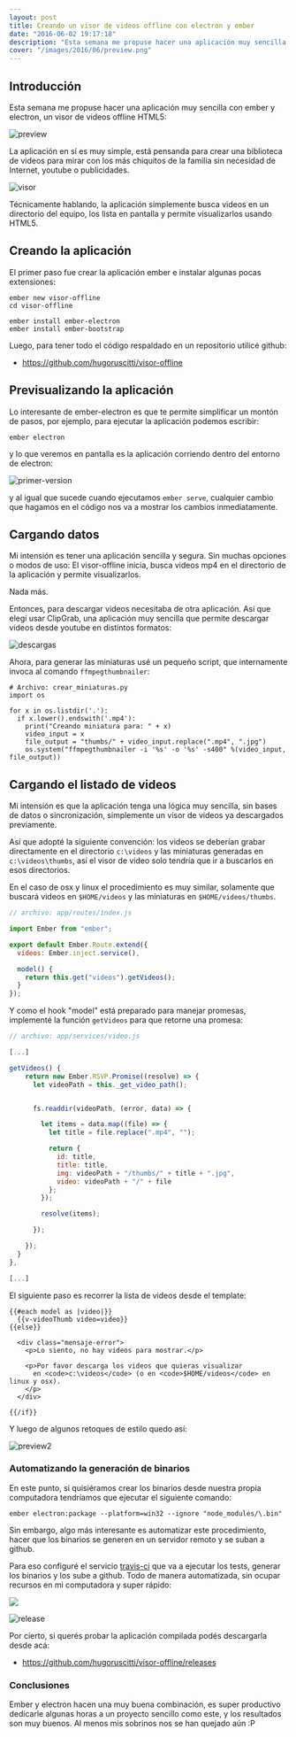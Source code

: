 ```yaml
---
layout: post
title: Creando un visor de videos offline con electron y ember
date: "2016-06-02 19:17:18"
description: "Esta semana me propuse hacer una aplicación muy sencilla con ember y electron, un visor de videos offline HTML5..."
cover: "/images/2016/06/preview.png"
---
```


## Introducción

Esta semana me propuse hacer una aplicación muy sencilla con ember y electron, un visor de videos offline HTML5:

![preview](/images/2016/06/preview.png)

La aplicación en sí es muy simple, está pensanda para crear una biblioteca de videos para mirar con los más chiquitos de la familia sin necesidad de Internet, youtube o publicidades.

![visor](/images/2016/06/visor-1.png)

Técnicamente hablando, la aplicación simplemente busca videos en un directorio del equipo, los lista en pantalla y permite visualizarlos usando HTML5.

## Creando la aplicación

El primer paso fue crear la aplicación ember e instalar algunas pocas extensiones:

```
ember new visor-offline
cd visor-offline

ember install ember-electron
ember install ember-bootstrap
```

Luego, para tener todo el código respaldado en un repositorio utilicé github:

- https://github.com/hugoruscitti/visor-offline

## Previsualizando la aplicación

Lo interesante de ember-electron es que te permite simplificar un montón de pasos, por ejemplo, para ejecutar la aplicación podemos escribir:

```
ember electron
```

y lo que veremos en pantalla es la aplicación corriendo dentro del entorno de electron:

![primer-version](/images/2016/06/primer-version.png)

y al igual que sucede cuando ejecutamos `ember serve`, cualquier cambio que hagamos en el código nos va a mostrar los cambios inmediatamente.

## Cargando datos

Mi intensión es tener una aplicación sencilla y segura. Sin muchas opciones o modos de uso: El visor-offline inicia, busca videos mp4 en el directorio de la aplicación y permite visualizarlos.

Nada más.

Entonces, para descargar videos necesitaba de otra aplicación. Así que elegí usar ClipGrab, una aplicación muy sencilla que permite descargar videos desde youtube en distintos formatos:

![descargas](/images/2016/06/descargas.png)

Ahora, para generar las miniaturas usé un pequeño script, que internamente invoca al comando `ffmpegthumbnailer`:

```
# Archivo: crear_miniaturas.py
import os

for x in os.listdir('.'):
  if x.lower().endswith('.mp4'):
    print("Creando miniatura para: " + x)
    video_input = x
    file_output = "thumbs/" + video_input.replace(".mp4", ".jpg")
    os.system("ffmpegthumbnailer -i '%s' -o '%s' -s400" %(video_input, file_output))
```

## Cargando el listado de videos

Mi intensión es que la aplicación tenga una lógica muy sencilla, sin bases de datos o sincronización, simplemente un visor de videos ya descargados previamente.

Así que adopté la siguiente convención: los videos se deberían grabar directamente en el directorio `c:\videos` y las miniaturas generadas en `c:\videos\thumbs`, así el visor de video solo tendría que ir a buscarlos en esos directorios.

En el caso de osx y linux el procedimiento es muy similar, solamente que buscará videos en `$HOME/videos` y las miniaturas en `$HOME/videos/thumbs`.

```javascript
// archivo: app/routes/index.js

import Ember from "ember";

export default Ember.Route.extend({
  videos: Ember.inject.service(),

  model() {
    return this.get("videos").getVideos();
  }
});
```

Y como el hook "model" está preparado para manejar promesas, implementé la función `getVideos` para que retorne una promesa:

```javascript
// archivo: app/services/video.js

[...]

getVideos() {
    return new Ember.RSVP.Promise((resolve) => {
      let videoPath = this._get_video_path();


      fs.readdir(videoPath, (error, data) => {

        let items = data.map((file) => {
          let title = file.replace(".mp4", "");

          return {
            id: title,
            title: title,
            img: videoPath + "/thumbs/" + title + ".jpg",
            video: videoPath + "/" + file
          };
        });

        resolve(items);

      });

    });
  }
},

[...]
```

El siguiente paso es recorrer la lista de videos desde el template:

```
{{#each model as |video|}}
  {{v-videoThumb video=video}}
{{else}}

  <div class="mensaje-error">
    <p>Lo siento, no hay videos para mostrar.</p>

    <p>Por favor descarga los videos que quieras visualizar
      en <code>c:\videos</code> (o en <code>$HOME/videos</code> en linux y osx).
    </p>
  </div>

{{/if}}
```

Y luego de algunos retoques de estilo quedo así:

![preview2](/images/2016/06/preview2.png)

### Automatizando la generación de binarios

En este punto, si quisiéramos crear los binarios desde nuestra propia computadora tendríamos que ejecutar el siguiente comando:

```
ember electron:package --platform=win32 --ignore "node_modules/\.bin"
```

Sin embargo, algo más interesante es automatizar este procedimiento, hacer que los binarios se generen en un servidor remoto y se suban a github.

Para eso configuré el servicio [travis-ci](travis-ci.org) que va a ejecutar los tests, generar los binarios y los sube a github. Todo de manera automatizada, sin ocupar recursos en mi computadora y super rápido:

![](/images/2016/06/travis.png)

![release](/images/2016/06/release.png)

Por cierto, si querés probar la aplicación compilada podés descargarla desde acá:

- https://github.com/hugoruscitti/visor-offline/releases

### Conclusiones

Ember y electron hacen una muy buena combinación, es super productivo dedicarle algunas horas a un proyecto sencillo como este, y los resultados son muy buenos. Al menos mis sobrinos nos se han quejado aún :P
